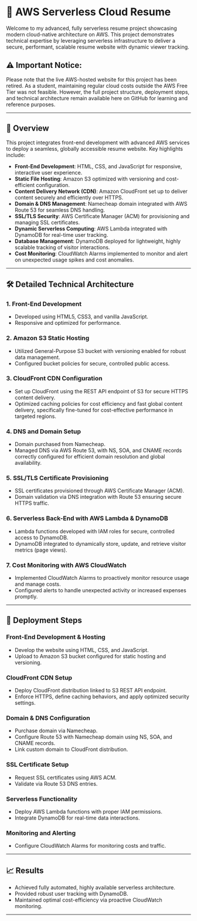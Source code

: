 # 🚀 AWS Serverless Cloud Resume

Welcome to my advanced, fully serverless resume project showcasing modern cloud-native architecture on AWS. This project demonstrates technical expertise by leveraging serverless infrastructure to deliver a secure, performant, scalable resume website with dynamic viewer tracking.

## ⚠️ Important Notice:
Please note that the live AWS-hosted website for this project has been retired.
As a student, maintaining regular cloud costs outside the AWS Free Tier was not feasible.
However, the full project structure, deployment steps, and technical architecture remain available here on GitHub for learning and reference purposes.

---

## 📌 Overview

This project integrates front-end development with advanced AWS services to deploy a seamless, globally accessible resume website. Key highlights include:

- **Front-End Development**: HTML, CSS, and JavaScript for responsive, interactive user experience.
- **Static File Hosting**: Amazon S3 optimized with versioning and cost-efficient configuration.
- **Content Delivery Network (CDN)**: Amazon CloudFront set up to deliver content securely and efficiently over HTTPS.
- **Domain & DNS Management**: Namecheap domain integrated with AWS Route 53 for seamless DNS handling.
- **SSL/TLS Security**: AWS Certificate Manager (ACM) for provisioning and managing SSL certificates.
- **Dynamic Serverless Computing**: AWS Lambda integrated with DynamoDB for real-time user tracking.
- **Database Management**: DynamoDB deployed for lightweight, highly scalable tracking of visitor interactions.
- **Cost Monitoring**: CloudWatch Alarms implemented to monitor and alert on unexpected usage spikes and cost anomalies.

---

## 🛠️ Detailed Technical Architecture

### 1. Front-End Development
- Developed using HTML5, CSS3, and vanilla JavaScript.
- Responsive and optimized for performance.

### 2. Amazon S3 Static Hosting
- Utilized General-Purpose S3 bucket with versioning enabled for robust data management.
- Configured bucket policies for secure, controlled public access.

### 3. CloudFront CDN Configuration
- Set up CloudFront using the REST API endpoint of S3 for secure HTTPS content delivery.
- Optimized caching policies for cost efficiency and fast global content delivery, specifically fine-tuned for cost-effective performance in targeted regions.

### 4. DNS and Domain Setup
- Domain purchased from Namecheap.
- Managed DNS via AWS Route 53, with NS, SOA, and CNAME records correctly configured for efficient domain resolution and global availability.

### 5. SSL/TLS Certificate Provisioning
- SSL certificates provisioned through AWS Certificate Manager (ACM).
- Domain validation via DNS integration with Route 53 ensuring secure HTTPS traffic.

### 6. Serverless Back-End with AWS Lambda & DynamoDB
- Lambda functions developed with IAM roles for secure, controlled access to DynamoDB.
- DynamoDB integrated to dynamically store, update, and retrieve visitor metrics (page views).

### 7. Cost Monitoring with AWS CloudWatch
- Implemented CloudWatch Alarms to proactively monitor resource usage and manage costs.
- Configured alerts to handle unexpected activity or increased expenses promptly.

---

## 🚩 Deployment Steps

### Front-End Development & Hosting
- Develop the website using HTML, CSS, and JavaScript.
- Upload to Amazon S3 bucket configured for static hosting and versioning.

### CloudFront CDN Setup
- Deploy CloudFront distribution linked to S3 REST API endpoint.
- Enforce HTTPS, define caching behaviors, and apply optimized security settings.

### Domain & DNS Configuration
- Purchase domain via Namecheap.
- Configure Route 53 with Namecheap domain using NS, SOA, and CNAME records.
- Link custom domain to CloudFront distribution.

### SSL Certificate Setup
- Request SSL certificates using AWS ACM.
- Validate via Route 53 DNS entries.

### Serverless Functionality
- Deploy AWS Lambda functions with proper IAM permissions.
- Integrate DynamoDB for real-time data interactions.

### Monitoring and Alerting
- Configure CloudWatch Alarms for monitoring costs and traffic.

---

## 📈 Results

- Achieved fully automated, highly available serverless architecture.
- Provided robust user tracking with DynamoDB.
- Maintained optimal cost-efficiency via proactive CloudWatch monitoring.

---


